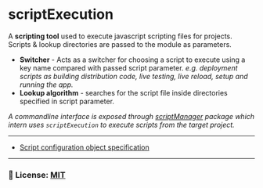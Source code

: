 # scriptExecution
A **scripting tool** used to execute javascript scripting files for projects. Scripts & lookup directories are passed to the module as parameters.

- **Switcher** - Acts as a switcher for choosing a script to execute using a key name compared with passed script parameter.
_e.g. deployment scripts as building distribution code, live testing, live reload, setup and running the app._
- **Lookup algorithm** - searches for the script file inside directories specified in script parameter.

_A commandline interface is exposed through [scriptManager](https://github.com/AppScriptIO/scriptManager) package which intern uses `scriptExecution` to execute scripts from the target project._

___

- [Script configuration object specification](/documentation/scriptConfig.spec.md)

___

### 🔑 License: [MIT](/.github/LICENSE)
